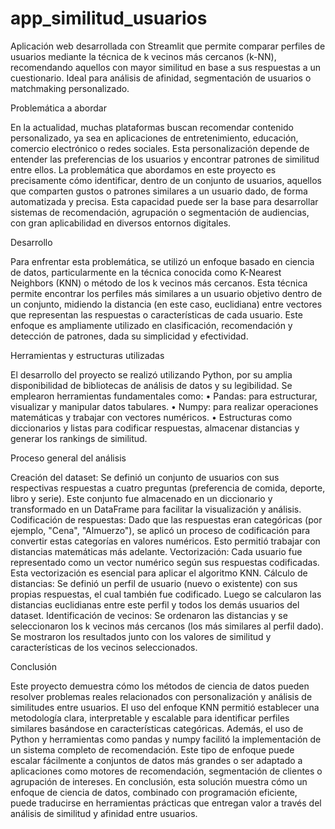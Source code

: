 # app_similitud_usuarios
Aplicación web desarrollada con Streamlit que permite comparar perfiles de usuarios mediante la técnica de k vecinos más cercanos (k-NN), recomendando aquellos con mayor similitud en base a sus respuestas a un cuestionario. Ideal para análisis de afinidad, segmentación de usuarios o matchmaking personalizado.

Problemática a abordar

En la actualidad, muchas plataformas buscan recomendar contenido personalizado, ya sea en aplicaciones de entretenimiento, educación, comercio electrónico o redes sociales. Esta personalización depende de entender las preferencias de los usuarios y encontrar patrones de similitud entre ellos. La problemática que abordamos en este proyecto es precisamente cómo identificar, dentro de un conjunto de usuarios, aquellos que comparten gustos o patrones similares a un usuario dado, de forma automatizada y precisa. Esta capacidad puede ser la base para desarrollar sistemas de recomendación, agrupación o segmentación de audiencias, con gran aplicabilidad en diversos entornos digitales.

Desarrollo

Para enfrentar esta problemática, se utilizó un enfoque basado en ciencia de datos, particularmente en la técnica conocida como K-Nearest Neighbors (KNN) o método de los k vecinos más cercanos. Esta técnica permite encontrar los perfiles más similares a un usuario objetivo dentro de un conjunto, midiendo la distancia (en este caso, euclidiana) entre vectores que representan las respuestas o características de cada usuario. Este enfoque es ampliamente utilizado en clasificación, recomendación y detección de patrones, dada su simplicidad y efectividad.

Herramientas y estructuras utilizadas

El desarrollo del proyecto se realizó utilizando Python, por su amplia disponibilidad de bibliotecas de análisis de datos y su legibilidad. Se emplearon herramientas fundamentales como:
•	Pandas: para estructurar, visualizar y manipular datos tabulares.
•	Numpy: para realizar operaciones matemáticas y trabajar con vectores numéricos.
•	Estructuras como diccionarios y listas para codificar respuestas, almacenar distancias y generar los rankings de similitud.

Proceso general del análisis

Creación del dataset: Se definió un conjunto de usuarios con sus respectivas respuestas a cuatro preguntas (preferencia de comida, deporte, libro y serie). Este conjunto fue almacenado en un diccionario y transformado en un DataFrame para facilitar la visualización y análisis.
Codificación de respuestas: Dado que las respuestas eran categóricas (por ejemplo, "Cena", "Almuerzo"), se aplicó un proceso de codificación para convertir estas categorías en valores numéricos. Esto permitió trabajar con distancias matemáticas más adelante.
Vectorización: Cada usuario fue representado como un vector numérico según sus respuestas codificadas. Esta vectorización es esencial para aplicar el algoritmo KNN.
Cálculo de distancias: Se definió un perfil de usuario (nuevo o existente) con sus propias respuestas, el cual también fue codificado. Luego se calcularon las distancias euclidianas entre este perfil y todos los demás usuarios del dataset.
Identificación de vecinos: Se ordenaron las distancias y se seleccionaron los k vecinos más cercanos (los más similares al perfil dado). Se mostraron los resultados junto con los valores de similitud y características de los vecinos seleccionados.

Conclusión

Este proyecto demuestra cómo los métodos de ciencia de datos pueden resolver problemas reales relacionados con personalización y análisis de similitudes entre usuarios. El uso del enfoque KNN permitió establecer una metodología clara, interpretable y escalable para identificar perfiles similares basándose en características categóricas.
Además, el uso de Python y herramientas como pandas y numpy facilitó la implementación de un sistema completo de recomendación. Este tipo de enfoque puede escalar fácilmente a conjuntos de datos más grandes o ser adaptado a aplicaciones como motores de recomendación, segmentación de clientes o agrupación de intereses.
En conclusión, esta solución muestra cómo un enfoque de ciencia de datos, combinado con programación eficiente, puede traducirse en herramientas prácticas que entregan valor a través del análisis de similitud y afinidad entre usuarios.


